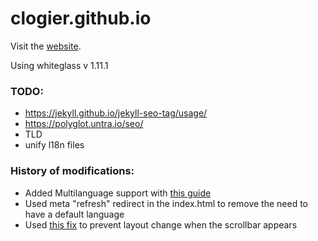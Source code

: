 # clogier.github.io

Visit the [website](https://clogier.github.io).

Using whiteglass v 1.11.1

### TODO:
- https://jekyll.github.io/jekyll-seo-tag/usage/
- https://polyglot.untra.io/seo/
- TLD
- unify l18n files

### History of modifications: 

- Added Multilanguage support with [this guide](https://leo3418.github.io/collections/multilingual-jekyll-site)
- Used meta "refresh" redirect in the index.html to remove the need to have a default language
- Used [this fix](https://stackoverflow.com/a/7607206) to prevent layout change when the scrollbar appears 

